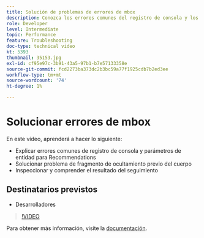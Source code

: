 ```yaml
---
title: Solución de problemas de errores de mbox
description: Conozca los errores comunes del registro de consola y los parámetros de entidad para las recomendaciones. Obtenga información sobre cómo solucionar el problema del fragmento de ocultamiento previo del cuerpo y cómo inspeccionar y comprender el resultado del seguimiento.
role: Developer
level: Intermediate
topic: Performance
feature: Troubleshooting
doc-type: technical video
kt: 5393
thumbnail: 35153.jpg
exl-id: cf95e97c-3b91-43a5-97b1-b7e57133358e
source-git-commit: fcd2273ba373dc2b3bc59a77f1925cdb7b2ed3ee
workflow-type: tm+mt
source-wordcount: '74'
ht-degree: 1%

---
```


# Solucionar errores de mbox

En este vídeo, aprenderá a hacer lo siguiente:

* Explicar errores comunes de registro de consola y parámetros de entidad para Recommendations
* Solucionar problema de fragmento de ocultamiento previo del cuerpo
* Inspeccionar y comprender el resultado del seguimiento

## Destinatarios previstos

* Desarrolladores

>[!VIDEO](https://video.tv.adobe.com/v/35153/?quality=12)

Para obtener más información, visite la [documentación](https://experienceleague.adobe.com/docs/target/using/troubleshoot/troubleshooting-target.html?lang=en).
